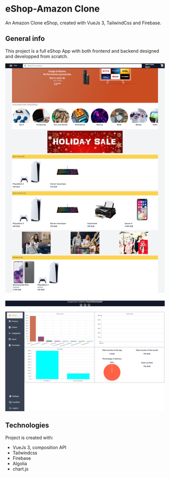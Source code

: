 # eShop-Amazon Clone

An Amazon Clone eShop, created with VueJs 3, TailwindCss and Firebase.

## General info

This project is a full eShop App with both frontend and backend designed and developped from scratch.

![FrontEnd](./images/screencapture.png)

![BackEnd](./images/screencaptureBack.png)

## Technologies

Project is created with:

-   VueJs 3, composition API
-   Tailwindcss
-   Firebase
-   Algolia
-   chart.js
